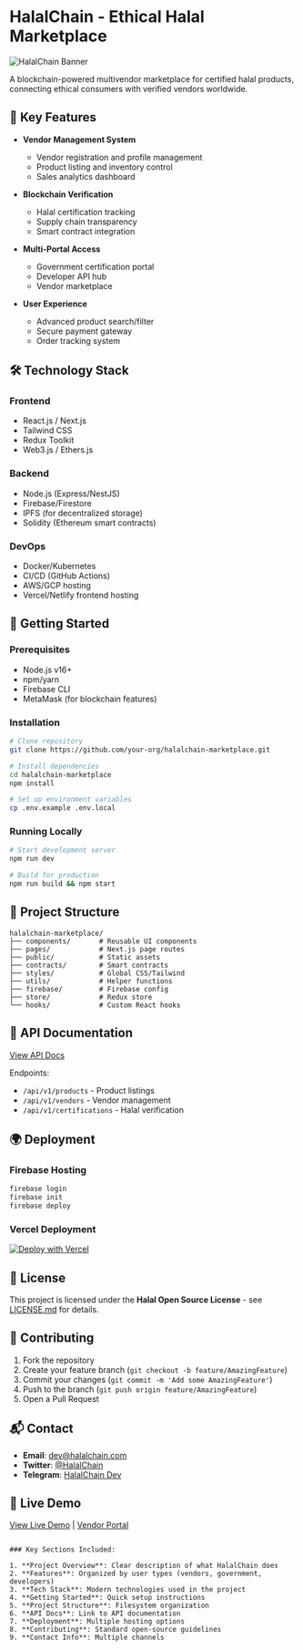 # HalalChain - Ethical Halal Marketplace

![HalalChain Banner](https://via.placeholder.com/1200x400/2a7f62/FFFFFF?text=HalalChain+Marketplace)

A blockchain-powered multivendor marketplace for certified halal products, connecting ethical consumers with verified vendors worldwide.

## 🌟 Key Features

- **Vendor Management System**
  - Vendor registration and profile management
  - Product listing and inventory control
  - Sales analytics dashboard

- **Blockchain Verification**
  - Halal certification tracking
  - Supply chain transparency
  - Smart contract integration

- **Multi-Portal Access**
  - Government certification portal
  - Developer API hub
  - Vendor marketplace

- **User Experience**
  - Advanced product search/filter
  - Secure payment gateway
  - Order tracking system

## 🛠️ Technology Stack

### Frontend
- React.js / Next.js
- Tailwind CSS
- Redux Toolkit
- Web3.js / Ethers.js

### Backend
- Node.js (Express/NestJS)
- Firebase/Firestore
- IPFS (for decentralized storage)
- Solidity (Ethereum smart contracts)

### DevOps
- Docker/Kubernetes
- CI/CD (GitHub Actions)
- AWS/GCP hosting
- Vercel/Netlify frontend hosting

## 🚀 Getting Started

### Prerequisites
- Node.js v16+
- npm/yarn
- Firebase CLI
- MetaMask (for blockchain features)

### Installation
```bash
# Clone repository
git clone https://github.com/your-org/halalchain-marketplace.git

# Install dependencies
cd halalchain-marketplace
npm install

# Set up environment variables
cp .env.example .env.local
```

### Running Locally
```bash
# Start development server
npm run dev

# Build for production
npm run build && npm start
```

## 📂 Project Structure
```
halalchain-marketplace/
├── components/       # Reusable UI components
├── pages/            # Next.js page routes
├── public/           # Static assets
├── contracts/        # Smart contracts
├── styles/           # Global CSS/Tailwind
├── utils/            # Helper functions
├── firebase/         # Firebase config
├── store/            # Redux store
└── hooks/            # Custom React hooks
```

## 🔗 API Documentation
[View API Docs](https://api.halalchain.com/docs)

Endpoints:
- `/api/v1/products` - Product listings
- `/api/v1/vendors` - Vendor management
- `/api/v1/certifications` - Halal verification

## 🌍 Deployment

### Firebase Hosting
```bash
firebase login
firebase init
firebase deploy
```

### Vercel Deployment
[![Deploy with Vercel](https://vercel.com/button)](https://vercel.com/new)

## 📜 License
This project is licensed under the **Halal Open Source License** - see [LICENSE.md](LICENSE.md) for details.

## 🤝 Contributing
1. Fork the repository
2. Create your feature branch (`git checkout -b feature/AmazingFeature`)
3. Commit your changes (`git commit -m 'Add some AmazingFeature'`)
4. Push to the branch (`git push origin feature/AmazingFeature`)
5. Open a Pull Request

## 📬 Contact
- **Email**: dev@halalchain.com
- **Twitter**: [@HalalChain](https://twitter.com/HalalChain)
- **Telegram**: [HalalChain Dev](https://t.me/HalalChainDev)

## 🌟 Live Demo
[View Live Demo](https://demo.halalchain.com) | [Vendor Portal](https://vendors.halalchain.com)
```

### Key Sections Included:

1. **Project Overview**: Clear description of what HalalChain does
2. **Features**: Organized by user types (vendors, government, developers)
3. **Tech Stack**: Modern technologies used in the project
4. **Getting Started**: Quick setup instructions
5. **Project Structure**: Filesystem organization
6. **API Docs**: Link to API documentation
7. **Deployment**: Multiple hosting options
8. **Contributing**: Standard open-source guidelines
9. **Contact Info**: Multiple channels


